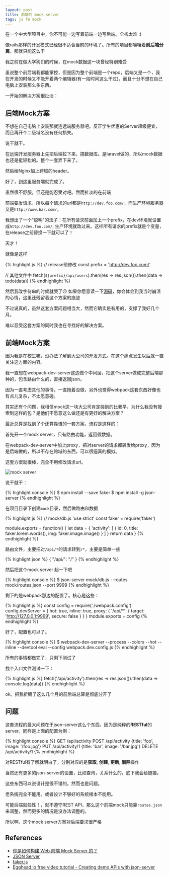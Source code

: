 ```yaml
---
layout: post
title: 前端的 mock server
tags: js fe mock
---
```


在一个中大型项目中，你不可能一边写着前端一边写后端。全栈太难 :)

像rails那样的开发模式已经很不适合当前的环境了。所有的项目都嚷嚷着**前后端分离**，那就只能这么干

我之前在做大学狗们的时候，在mock数据这一块曾经特别难受

虽说整个前后端我都能掌控，但是因为整个前端是一个repo，后端又是一个，我在开发的时候又不能开着两个编辑器(有一段时间这么干过)，而且十分不想在自己电脑上安装那么多东西。

一开始的解决方案很扯淡：

## 后端Mock方案

不想在自己电脑上安装那就连远端服务器吧。反正学生优惠的Server超级便宜，而且再开个二级域名没有任何损失。

说干就干。

在远端开发服务器上先把后端拉下来，搞数据库。是laravel做的，所以mock数据也还是挺轻松的。整个一套弄下来了。

然后给Nginx加上跨域的header。

好了，到这里服务端就完成了。

虽然很不舒服，但还是能忍受对吧。然而扯淡的在前端

前端要发请求，所以每个请求的url都是`http://dev.foo.com/`，而生产环境服务器又是`http://www.bar.com/`。

我想出了一个"聪明"的法子：在所有请求前面加上一个prefix，在dev环境就设置成`http://dev.foo.com/`, 生产环境就改过来。这样所有请求的prefix就是个变量，在release之前替换一下就可以了！

天才！

就像是这样

{% highlight js %}
// release前修改
const prefix = 'http://dev.foo.com/'

// 其他文件中
fetch(`${prefix}/api/users`).then(res => res.json()).then(data => todo(data))
{% endhighlight %}

然后我改字符串的时候就哭了&#9785; 如果你愿意读一下[源码](https://github.com/AnnatarHe/daxuedogs-web-client)，你会体会到我当时崩溃的心情，这里还残留着这个方案的痕迹

不过说真的，虽然这套方案问题相当大，然而它确实是有用的，支撑了我好几个月。

难以忍受这套方案的同时我也在寻找好的解决方案。

## 前端Mock方案

因为我是在校生嘛，没办法了解到大公司的开发方式。在这个痛点发生以后就一直关注这方面的内容。

我一直想在webpack-dev-server这边做个中间层，把这个server做成完整后端那种的，包含路由什么的，直接返回json。

因为一直考虑其他的事情，一直拖着没做，另外也觉得webpack这套东西好像也有点儿复杂，不太愿意碰。

其实还有个问题，我相信mock这一块大公司肯定碰到的比我早，为什么我没有搜索到这样的包？是他们不愿意这么做还是有更好的解决方案？

最近总算是找到了个还算靠谱的一套方案，流程是这样的：

首先开一个mock server，只有路由功能，返回假数据。

在webpack-dev-server中加上proxy，把对server的请求都转发给proxy，因为是后端做的，所以不存在跨域的东西，可以很逼真的模拟。

这套方案就很棒，完全不用修改请求url。

![mock server](http://cdn.iamhele.com/github.io/images/mock_server/mock_server.png)

说干就干：

{% highlight console %}
$ npm install --save faker
$ npm install -g json-server
{% endhighlight %}

在项目目录下创建`mock`目录，然后做路由和数据

{% highlight js %}
// mock/db.js
'use strict'
const faker = require('faker')

module.exports = function() {
    let data = {
        'activity': [
            {
                id: 0,
                title: faker.lorem.words(),
                img: faker.image.image()
            }
        ]
    }
    return data
}
{% endhighlight %}

路由文件，主要把对`/api/*`的请求转到`/*`，主要是简单一些

{% highlight json %}
{
    "/api/": "/"
}
{% endhighlight %}

然后把这个mock server 起一下吧

{% highlight console %}
$ json-server mock/db.js --routes mock/routes.json --port 9999
{% endhighlight %}

剩下的是webpack那边的配置了。核心是这些：

{% highlight js %}
const config = require('./webpack.config')
config.devServer = {
    hot: true,
    inline: true,
    proxy: {
        '/api/*': {
            target: 'http://127.0.0.1:9999',
            secure: false
        }
    }
}
module.exports = config
{% endhighlight %}

好了，配置也可以了。

{% highlight console %}
$ webpack-dev-server --process --colors --hot --inline --devtool eval --config webpack.dev.config.js
{% endhighlight %}

所有的事情都做完了，只剩下测试了

找个入口文件测试一下：

{% highlight js %}
fetch('/api/activity').then(res => res.json()).then(data => console.log(data))
{% endhighlight %}

ok。把我折腾了这么几个月的前后端总算是彻底分开了

## 问题

这套流程的最大问题在于json-server这么个东西，因为是纯粹的**RESTful**的server。同样是上面的配置为例：

{% highlight console %}
GET /api/activity
POST /api/activity {title: 'foo', image: '/foo.jpg'}
PUT /api/activity/1 {title: 'bar', image: '/bar.jpg'}
DELETE /api/activity/1
{% endhighlight %}

对RESTful有了解就明白了，分别对应的是**获取**, **创建**, **更新**, **删除**操作

当然还有更多的json-server的设置，比如查询，关系什么的，底下我会给链接。

这些东西可以说设计是很不错的。然而也是问题。

老系统完全不能用。或者设计不够好的系统根本不能用。

可能后端就任性！，就不遵守REST API，那么这个前端mock只能靠`routes.json`来调整，然而更多的情况是没办法调整的。

所以啊，这个mock server方案对后端要求很严格

## References

* [你是如何构建 Web 前端 Mock Server 的？](https://www.zhihu.com/question/35436669)
* [JSON Server](https://github.com/typicode/json-server)
* [faker.js](https://github.com/Marak/faker.js)
* [Egghead.io free video tutorial - Creating demo APIs with json-server](https://egghead.io/lessons/nodejs-creating-demo-apis-with-json-server)